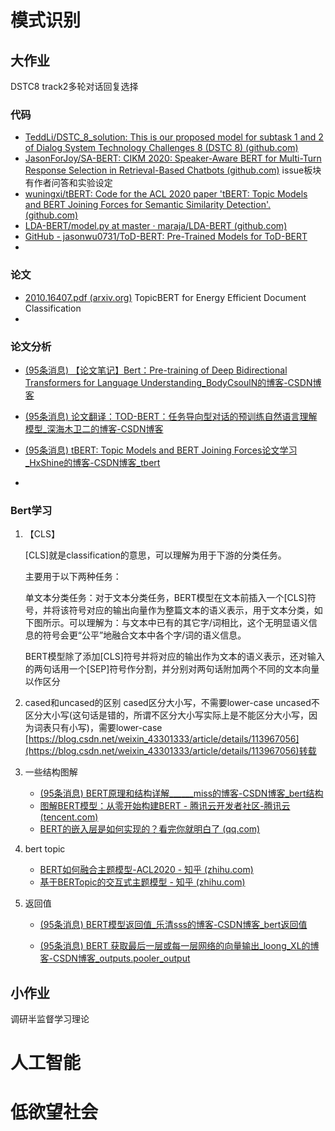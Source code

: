 # 模式识别

## 大作业

DSTC8 track2多轮对话回复选择

### 代码

- [TeddLi/DSTC_8_solution: This is our proposed model for subtask 1 and 2 of Dialog System Technology Challenges 8 (DSTC 8) (github.com)](https://github.com/TeddLi/DSTC_8_solution)
- [JasonForJoy/SA-BERT: CIKM 2020: Speaker-Aware BERT for Multi-Turn Response Selection in Retrieval-Based Chatbots (github.com)](https://github.com/JasonForJoy/SA-BERT) issue板块有作者问答和实验设定
- [wuningxi/tBERT: Code for the ACL 2020 paper 'tBERT: Topic Models and BERT Joining Forces for Semantic Similarity Detection'. (github.com)](https://github.com/wuningxi/tBERT)
- [LDA-BERT/model.py at master · maraja/LDA-BERT (github.com)](https://github.com/maraja/LDA-BERT/blob/master/model.py)
- [GitHub - jasonwu0731/ToD-BERT: Pre-Trained Models for ToD-BERT](https://github.com/jasonwu0731/ToD-BERT)
- 

### 论文

- [2010.16407.pdf (arxiv.org)](https://arxiv.org/pdf/2010.16407.pdf) TopicBERT for Energy Efficient Document Classification
- 

### 论文分析

- [(95条消息) 【论文笔记】Bert：Pre-training of Deep Bidirectional Transformers for Language Understanding_BodyCsoulN的博客-CSDN博客](https://blog.csdn.net/BodyCsoulN/article/details/121203376)
- [(95条消息) 论文翻译：TOD-BERT：任务导向型对话的预训练自然语言理解模型_深海木卫二的博客-CSDN博客](https://blog.csdn.net/weixin_42208219/article/details/113394325)

- [(95条消息) tBERT: Topic Models and BERT Joining Forces论文学习_HxShine的博客-CSDN博客_tbert](https://blog.csdn.net/qq_16949707/article/details/118418711)
- 

### Bert学习

1. 【CLS】

   [CLS]就是classification的意思，可以理解为用于下游的分类任务。

   主要用于以下两种任务：

   单文本分类任务：对于文本分类任务，BERT模型在文本前插入一个[CLS]符号，并将该符号对应的输出向量作为整篇文本的语义表示，用于文本分类，如下图所示。可以理解为：与文本中已有的其它字/词相比，这个无明显语义信息的符号会更“公平”地融合文本中各个字/词的语义信息。

   BERT模型除了添加[CLS]符号并将对应的输出作为文本的语义表示，还对输入的两句话用一个[SEP]符号作分割，并分别对两句话附加两个不同的文本向量以作区分

2. cased和uncased的区别
   cased区分大小写，不需要lower-case
   uncased不区分大小写(这句话是错的，所谓不区分大小写实际上是不能区分大小写，因为词表只有小写)，需要lower-case
   [https://blog.csdn.net/weixin_43301333/article/details/113967056](https://blog.csdn.net/weixin_43301333/article/details/113967056)转载

3. 一些结构图解

   - [(95条消息) BERT原理和结构详解______miss的博客-CSDN博客_bert结构](https://blog.csdn.net/u011412768/article/details/108015783)
   - [图解BERT模型：从零开始构建BERT - 腾讯云开发者社区-腾讯云 (tencent.com)](https://cloud.tencent.com/developer/article/1389555)
   - [BERT的嵌入层是如何实现的？看完你就明白了 (qq.com)](https://mp.weixin.qq.com/s/DfIAuo775_sHGYi5z9IZyw)

4. bert topic

   - [BERT如何融合主题模型-ACL2020 - 知乎 (zhihu.com)](https://zhuanlan.zhihu.com/p/332248038)
   - [基于BERTopic的交互式主题模型 - 知乎 (zhihu.com)](https://zhuanlan.zhihu.com/p/349781103)

5. 返回值

   - [(95条消息) BERT模型返回值_乐清sss的博客-CSDN博客_bert返回值](https://blog.csdn.net/sunyueqinghit/article/details/105157609)

   - [(95条消息) BERT 获取最后一层或每一层网络的向量输出_loong_XL的博客-CSDN博客_outputs.pooler_output](https://blog.csdn.net/weixin_42357472/article/details/120880899)

     

## 小作业

调研半监督学习理论



# 人工智能



# 低欲望社会



